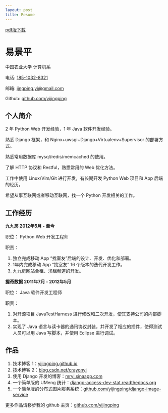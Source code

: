 ```yaml
---
layout: post
title: Resume 
---
```


[pdf版下载](/assets/media/Python开发工程师-易景平.pdf)

易景平
==========

中国农业大学 计算机系

电话: [185-1032-8321](tel://18510328321)

邮箱: [jingping.yi@gmail.com](mailto://jingping.yi@gmail.com)

Github: [github.com/yijingping](http://github.com/yijingping)

个人简介
----------
2 年 Python Web 开发经验，1 年 Java 软件开发经验。

熟悉 Django 框架，和 Nginx+uwsgi+Django+Virtualenv+Supervisor 的部署方式。

熟悉常用数据库 mysql/redis/memcached 的使用。

了解 HTTP 协议和 Restful，熟悉常用的 Web 优化方法。

工作中使用 Linux/Vim/Git 进行开发，有长期开发 Python Web 项目和 App 后端的经历。

希望从事互联网或者移动互联网，找一个 Python 开发相关的工作。

工作经历
----------
**九九房 2012年5月 - 至今**

职位： Python Web 开发工程师

职责： 

1. 独立完成移动 App “找室友”后端的设计、开发、优化和部署。
2. 1年内完成移动 App “找室友” 16 个版本的迭代开发工作。
3. 九九房网站合租、求租频道的开发。

**握奇数据 2011年7月 - 2012年5月**

职位： Java 软件开发工程师

职责：

1. 对开源项目 JavaTestHarness 进行修改和二次开发，使其支持公司的内部脚本。
2. 实现了 Java 语言与读卡器的通讯协议封装，并开发了相应的插件，使得测试人员可以用 Java 写脚本，并使用 Eclipse 进行调试。

作品
----
1. 技术博客 1：[yijingping.github.io](http://yijingping.github.io)
2. 技术博客 2：[blog.csdn.net/crayonyi](http://blog.csdn.net/crayonyi)
3. 使用 Django 开发的博客：[mryi.sinaapp.com](http://mryi.sinaapp.com)
4. 一个简单版的 UMeng 统计：[django-access-dev-stat.readthedocs.org](http://django-access-dev-stat.readthedocs.org/)
5. 一个简单版的分布式图片服务系统：[github.com/yijingping/django-image-service](https://github.com/yijingping/django-image-service)

更多作品请移步我的 github 主页：[github.com/yijingping](https://github.com/yijingping)

